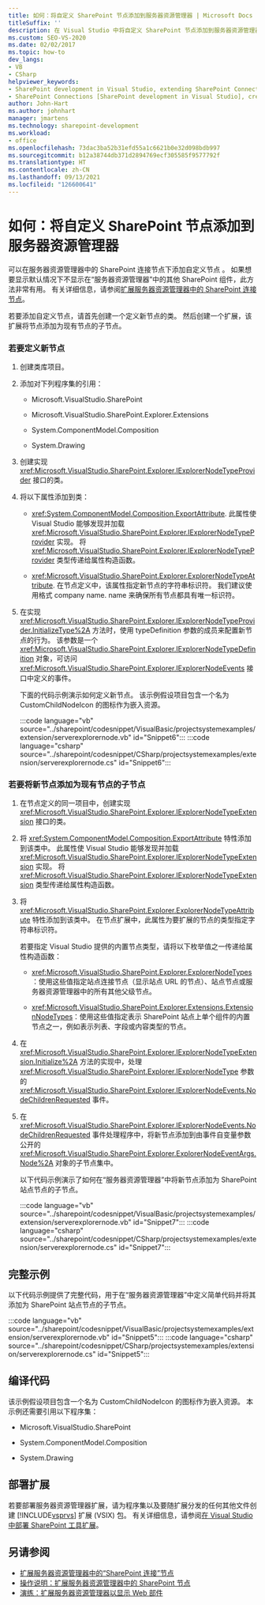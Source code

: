 ```yaml
---
title: 如何：将自定义 SharePoint 节点添加到服务器资源管理器 | Microsoft Docs
titleSuffix: ''
description: 在 Visual Studio 中将自定义 SharePoint 节点添加到服务器资源管理器。 默认情况下显示未显示在服务器资源管理器中的其他 SharePoint 组件。
ms.custom: SEO-VS-2020
ms.date: 02/02/2017
ms.topic: how-to
dev_langs:
- VB
- CSharp
helpviewer_keywords:
- SharePoint development in Visual Studio, extending SharePoint Connections node in Server Explorer
- SharePoint Connections [SharePoint development in Visual Studio], creating a new node type
author: John-Hart
ms.author: johnhart
manager: jmartens
ms.technology: sharepoint-development
ms.workload:
- office
ms.openlocfilehash: 73dac3ba52b31efd55a1c6621b0e32d098bdb997
ms.sourcegitcommit: b12a38744db371d2894769ecf305585f9577792f
ms.translationtype: HT
ms.contentlocale: zh-CN
ms.lasthandoff: 09/13/2021
ms.locfileid: "126600641"
---
```

# <a name="how-to-add-a-custom-sharepoint-node-to-server-explorer"></a>如何：将自定义 SharePoint 节点添加到服务器资源管理器
  可以在服务器资源管理器中的 SharePoint 连接节点下添加自定义节点 。 如果想要显示默认情况下不显示在“服务器资源管理器”中的其他 SharePoint 组件，此方法非常有用。 有关详细信息，请参阅[扩展服务器资源管理器中的 SharePoint 连接节点](../sharepoint/extending-the-sharepoint-connections-node-in-server-explorer.md)。

 若要添加自定义节点，请首先创建一个定义新节点的类。 然后创建一个扩展，该扩展将节点添加为现有节点的子节点。

### <a name="to-define-the-new-node"></a>若要定义新节点

1. 创建类库项目。

2. 添加对下列程序集的引用：

    - Microsoft.VisualStudio.SharePoint

    - Microsoft.VisualStudio.SharePoint.Explorer.Extensions

    - System.ComponentModel.Composition

    - System.Drawing

3. 创建实现 <xref:Microsoft.VisualStudio.SharePoint.Explorer.IExplorerNodeTypeProvider> 接口的类。

4. 将以下属性添加到类：

    - <xref:System.ComponentModel.Composition.ExportAttribute>. 此属性使 Visual Studio 能够发现并加载 <xref:Microsoft.VisualStudio.SharePoint.Explorer.IExplorerNodeTypeProvider> 实现。 将 <xref:Microsoft.VisualStudio.SharePoint.Explorer.IExplorerNodeTypeProvider> 类型传递给属性构造函数。

    - <xref:Microsoft.VisualStudio.SharePoint.Explorer.ExplorerNodeTypeAttribute>. 在节点定义中，该属性指定新节点的字符串标识符。 我们建议使用格式 company name. name 来确保所有节点都具有唯一标识符。

5. 在实现 <xref:Microsoft.VisualStudio.SharePoint.Explorer.IExplorerNodeTypeProvider.InitializeType%2A> 方法时，使用 typeDefinition 参数的成员来配置新节点的行为。 该参数是一个 <xref:Microsoft.VisualStudio.SharePoint.Explorer.IExplorerNodeTypeDefinition> 对象，可访问 <xref:Microsoft.VisualStudio.SharePoint.Explorer.IExplorerNodeEvents> 接口中定义的事件。

     下面的代码示例演示如何定义新节点。 该示例假设项目包含一个名为 CustomChildNodeIcon 的图标作为嵌入资源。

     :::code language="vb" source="../sharepoint/codesnippet/VisualBasic/projectsystemexamples/extension/serverexplorernode.vb" id="Snippet6":::
     :::code language="csharp" source="../sharepoint/codesnippet/CSharp/projectsystemexamples/extension/serverexplorernode.cs" id="Snippet6":::

### <a name="to-add-the-new-node-as-a-child-of-an-existing-node"></a>若要将新节点添加为现有节点的子节点

1. 在节点定义的同一项目中，创建实现 <xref:Microsoft.VisualStudio.SharePoint.Explorer.IExplorerNodeTypeExtension> 接口的类。

2. 将 <xref:System.ComponentModel.Composition.ExportAttribute> 特性添加到该类中。 此属性使 Visual Studio 能够发现并加载 <xref:Microsoft.VisualStudio.SharePoint.Explorer.IExplorerNodeTypeExtension> 实现。 将 <xref:Microsoft.VisualStudio.SharePoint.Explorer.IExplorerNodeTypeExtension> 类型传递给属性构造函数。

3. 将 <xref:Microsoft.VisualStudio.SharePoint.Explorer.ExplorerNodeTypeAttribute> 特性添加到该类中。 在节点扩展中，此属性为要扩展的节点的类型指定字符串标识符。

     若要指定 Visual Studio 提供的内置节点类型，请将以下枚举值之一传递给属性构造函数：

    - <xref:Microsoft.VisualStudio.SharePoint.Explorer.ExplorerNodeTypes>：使用这些值指定站点连接节点（显示站点 URL 的节点）、站点节点或服务器资源管理器中的所有其他父级节点。

    - <xref:Microsoft.VisualStudio.SharePoint.Explorer.Extensions.ExtensionNodeTypes>：使用这些值指定表示 SharePoint 站点上单个组件的内置节点之一，例如表示列表、字段或内容类型的节点。

4. 在 <xref:Microsoft.VisualStudio.SharePoint.Explorer.IExplorerNodeTypeExtension.Initialize%2A> 方法的实现中，处理 <xref:Microsoft.VisualStudio.SharePoint.Explorer.IExplorerNodeType> 参数的 <xref:Microsoft.VisualStudio.SharePoint.Explorer.IExplorerNodeEvents.NodeChildrenRequested> 事件。

5. 在 <xref:Microsoft.VisualStudio.SharePoint.Explorer.IExplorerNodeEvents.NodeChildrenRequested> 事件处理程序中，将新节点添加到由事件自变量参数公开的 <xref:Microsoft.VisualStudio.SharePoint.Explorer.ExplorerNodeEventArgs.Node%2A> 对象的子节点集中。

     以下代码示例演示了如何在“服务器资源管理器”中将新节点添加为 SharePoint 站点节点的子节点。

     :::code language="vb" source="../sharepoint/codesnippet/VisualBasic/projectsystemexamples/extension/serverexplorernode.vb" id="Snippet7":::
     :::code language="csharp" source="../sharepoint/codesnippet/CSharp/projectsystemexamples/extension/serverexplorernode.cs" id="Snippet7":::

## <a name="complete-example"></a>完整示例
 以下代码示例提供了完整代码，用于在“服务器资源管理器”中定义简单代码并将其添加为 SharePoint 站点节点的子节点。

 :::code language="vb" source="../sharepoint/codesnippet/VisualBasic/projectsystemexamples/extension/serverexplorernode.vb" id="Snippet5":::
 :::code language="csharp" source="../sharepoint/codesnippet/CSharp/projectsystemexamples/extension/serverexplorernode.cs" id="Snippet5":::

## <a name="compiling-the-code"></a>编译代码
 该示例假设项目包含一个名为 CustomChildNodeIcon 的图标作为嵌入资源。 本示例还需要引用以下程序集：

- Microsoft.VisualStudio.SharePoint

- System.ComponentModel.Composition

- System.Drawing

## <a name="deploy-the-extension"></a>部署扩展
 若要部署服务器资源管理器扩展，请为程序集以及要随扩展分发的任何其他文件创建 [!INCLUDE[vsprvs](../sharepoint/includes/vsprvs-md.md)] 扩展 (VSIX) 包。 有关详细信息，请参阅[在 Visual Studio 中部署 SharePoint 工具扩展](../sharepoint/deploying-extensions-for-the-sharepoint-tools-in-visual-studio.md)。

## <a name="see-also"></a>另请参阅
- [扩展服务器资源管理器中的“SharePoint 连接”节点](../sharepoint/extending-the-sharepoint-connections-node-in-server-explorer.md)
- [操作说明：扩展服务器资源管理器中的 SharePoint 节点](../sharepoint/how-to-extend-a-sharepoint-node-in-server-explorer.md)
- [演练：扩展服务器资源管理器以显示 Web 部件](../sharepoint/walkthrough-extending-server-explorer-to-display-web-parts.md)
